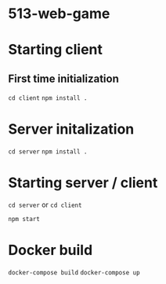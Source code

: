 # 513-web-game

# Starting client

## First time initialization
`cd client`
`npm install .`

# Server initalization

`cd server`
`npm install .`

# Starting server / client
`cd server` or `cd client`

`npm start`

# Docker build
`docker-compose build`
`docker-compose up`
